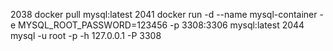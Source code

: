  2038  docker pull mysql:latest
 2041  docker run -d --name mysql-container -e MYSQL_ROOT_PASSWORD=123456 -p 3308:3306 mysql:latest
 2044  mysql -u root -p -h 127.0.0.1 -P 3308